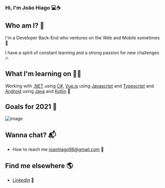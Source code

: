 ### Hi, I'm João Hiago 💻☕
 
## Who am I? 🎤
I'm a Developer Back-End who ventures on the Web and Mobile sometimes 🚀

I have a spirit of constant learning and a strong passion for new challenges 🔥

## What I'm learning on 👨‍💻

Working with [.NET](https://docs.microsoft.com/en-us/aspnet/core/?view=aspnetcore-3.1) using [C#](https://docs.microsoft.com/en-Us/dotnet/csharp/), [Vue.js](https://vuejs.org/v2/guide/) using [Javascript](https://www.javascript.com/) and [Typescript](https://www.typescriptlang.org/docs/) and [Android](https://www.android.com/) using [Java](https://www.java.com/en/) and [Kotlin](https://kotlinlang.org/) 👷

## Goals for 2021 🔭

<!--ts-->
  ![image](https://user-images.githubusercontent.com/6892666/65896069-834eb700-e37a-11e9-95be-7ae2300d5d50.png)
<!--te-->

## Wanna chat? 📬

<!--ts-->
  * How to reach me joaohiago96@gmail.com 📧
<!--te-->

## Find me elsewhere 🌎

<!--ts-->
  * [LinkedIn](https://www.linkedin.com/in/joaohiago/) 💼
<!--te-->
